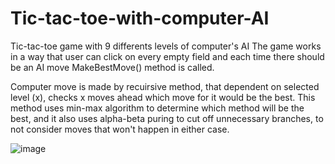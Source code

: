 # Tic-tac-toe-with-computer-AI
Tic-tac-toe game with 9 differents levels of computer's AI
The game works in a way that user can click on every empty field and each time there should be an AI move MakeBestMove() method is called. 

Computer move is made by recuirsive method, that dependent on selected level (x), checks x moves ahead which move for it would be the best. 
This method uses min-max algorithm to determine which method will be the best, and it also uses alpha-beta puring to cut off unnecessary
branches, to not consider moves that won't happen in either case. 

![image](https://user-images.githubusercontent.com/32642333/83402694-7dc4d780-a407-11ea-98a3-806428788ff9.png)


